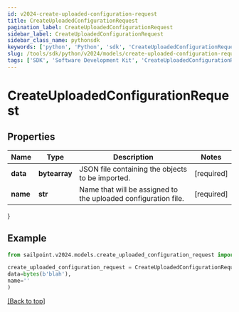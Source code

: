 ```yaml
---
id: v2024-create-uploaded-configuration-request
title: CreateUploadedConfigurationRequest
pagination_label: CreateUploadedConfigurationRequest
sidebar_label: CreateUploadedConfigurationRequest
sidebar_class_name: pythonsdk
keywords: ['python', 'Python', 'sdk', 'CreateUploadedConfigurationRequest', 'V2024CreateUploadedConfigurationRequest'] 
slug: /tools/sdk/python/v2024/models/create-uploaded-configuration-request
tags: ['SDK', 'Software Development Kit', 'CreateUploadedConfigurationRequest', 'V2024CreateUploadedConfigurationRequest']
---
```


# CreateUploadedConfigurationRequest


## Properties

Name | Type | Description | Notes
------------ | ------------- | ------------- | -------------
**data** | **bytearray** | JSON file containing the objects to be imported. | [required]
**name** | **str** | Name that will be assigned to the uploaded configuration file. | [required]
}

## Example

```python
from sailpoint.v2024.models.create_uploaded_configuration_request import CreateUploadedConfigurationRequest

create_uploaded_configuration_request = CreateUploadedConfigurationRequest(
data=bytes(b'blah'),
name=''
)

```
[[Back to top]](#) 

